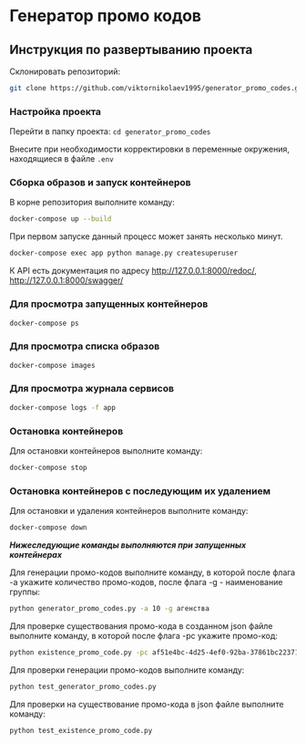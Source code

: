 # Генератор промо кодов
## Инструкция по развертыванию проекта

Склонировать репозиторий: 
```bash
git clone https://github.com/viktornikolaev1995/generator_promo_codes.git
```

### Настройка проекта

Перейти в папку проекта: `cd generator_promo_codes`

Внесите при необходимости корректировки в переменные окружения, находящиеся в файле `.env`

### Сборка образов и запуск контейнеров

В корне репозитория выполните команду:

```bash
docker-compose up --build
```

При первом запуске данный процесс может занять несколько минут.

```bash
docker-compose exec app python manage.py createsuperuser
```

К API есть документация по адресу http://127.0.0.1:8000/redoc/, http://127.0.0.1:8000/swagger/

### Для просмотра запущенных контейнеров

```bash
docker-compose ps
```

### Для просмотра списка образов

```bash
docker-compose images
```

### Для просмотра журнала сервисов

```bash
docker-compose logs -f app
```

### Остановка контейнеров

Для остановки контейнеров выполните команду:

```bash
docker-compose stop
```

### Остановка контейнеров с последующим их удалением

Для остановки и удаления контейнеров выполните команду:

```bash
docker-compose down
```

***Нижеследующие команды выполняются при запущенных контейнерах***

Для генерации промо-кодов выполните команду, в которой после флага -a укажите количество промо-кодов, после флага -g - наименование группы:
```bash
python generator_promo_codes.py -a 10 -g агенства
```
Для проверке существования промо-кода в созданном json файле выполните команду, в которой после флага -pc укажите промо-код:
```bash
python existence_promo_code.py -pc af51e4bc-4d25-4ef0-92ba-37861bc22371
```

Для проверки генерации промо-кодов выполните команду:
```bash
python test_generator_promo_codes.py
```

Для проверки на существование промо-кода в json файле выполните команду:
```bash
python test_existence_promo_code.py
```
